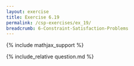 ```yaml
---
layout: exercise
title: Exercise 6.19
permalink: /csp-exercises/ex_19/
breadcrumb: 6-Constraint-Satisfaction-Problems
---
```


{% include mathjax_support %}

<div><i class="arrow-up loader" data-chapter="csp-exercises" data-exercise="ex_19" data-rating="0"></i></div>
{% include_relative question.md %}
